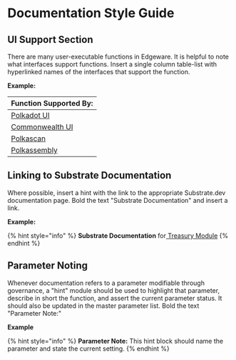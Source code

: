 # Documentation Style Guide

## UI Support Section

There are many user-executable functions in Edgeware. It is helpful to note what interfaces support functions. Insert a single column table-list with hyperlinked names of the interfaces that support the function.

**Example:**

| Function Supported By: |
| :--- |
| [Polkadot UI](https://polkadot.js.org/apps/#/explorer) |
| [Commonwealth UI](http://commonwealth.im/) |
| [Polkascan](https://polkascan.io/pre/edgeware/dashboard) |
| [Polkassembly](https://polkassembly.io/) |

## Linking to Substrate Documentation

Where possible, insert a hint with the link to the appropriate Substrate.dev documentation page. Bold the text "Substrate Documentation" and insert a link.

**Example:**

{% hint style="info" %}
**Substrate Documentation** for[ Treasury Module](https://substrate.dev/rustdocs/master/pallet_treasury/index.html)
{% endhint %}

## Parameter Noting

Whenever documentation refers to a parameter modifiable through governance, a "hint" module should be used to highlight that parameter, describe in short the function, and assert the current parameter status. It should also be updated in the master parameter list. Bold the text "Parameter Note:"

**Example**

{% hint style="info" %}
**Parameter Note:** This hint block should name the parameter and state the current setting.
{% endhint %}

